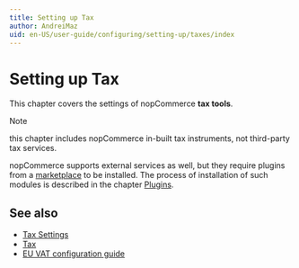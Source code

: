 ```yaml
---
title: Setting up Tax
author: AndreiMaz
uid: en-US/user-guide/configuring/setting-up/taxes/index
---
```

# Setting up Tax

This chapter covers the settings of nopCommerce **tax tools**.

> [!NOTE]
> this chapter includes nopCommerce in-built tax instruments, not third-party tax services.

nopCommerce supports external services as well, but they require plugins from a [marketplace](http://www.nopcommerce.com/marketplace.aspx) to be installed. The process of installation of such modules is described in the chapter [Plugins](xref:en-US/developer/plugins/index).

## See also

* [Tax Settings](xref:en-US/user-guide/configuring/setting-up/taxes/tax-settings)
* [Tax](xref:en-US/user-guide/configuring/setting-up/taxes/tax/index)
* [EU VAT configuration guide](xref:en-US/user-guide/configuring/setting-up/taxes/eu-vat)
